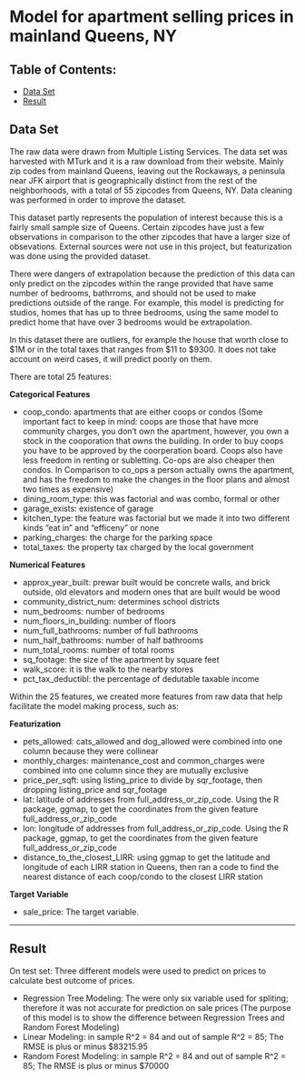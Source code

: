 # Model for apartment selling prices in mainland Queens, NY

## Table of Contents:
+ [Data Set](#Data_Set) </br>
+ [Result](#Results) </br>

## <a name="Data_Set"></a> Data Set 

The raw data were drawn from Multiple Listing Services. The data set was harvested with MTurk and it is a raw download from their website. Mainly zip codes from mainland Queens, leaving out the Rockaways, a peninsula near JFK airport that is geographically distinct from the rest of the neighborhoods, with a total of 55 zipcodes from Queens, NY. Data cleaning was performed in order to improve the dataset.

This dataset partly represents the population of interest because this is a fairly small sample size of Queens. Certain zipcodes have just a few observations in comparison to the other zipcodes that have a larger size of obsevations.
External sources were not use in this project, but featurization was done using the provided dataset. 

There were dangers of extrapolation because the prediction of this data can only predict on the zipcodes within the range provided that have same number of bedrooms, bathrroms, and should not be used to make predictions outside of the range.
For example, this model is predicting for studios, homes that has up to three bedrooms, using the same model to predict home that have over 3 bedrooms would be extrapolation. 

In this dataset there are outliers, for example the house that worth close to $1M or in the total taxes that ranges from $11 to $9300. It does not take account on weird cases, it will predict poorly on them.


There are total 25 features:

**Categorical Features**
- coop_condo: apartments that are either coops or condos 
(Some important fact to keep in mind: coops are those that have more community charges, you don’t own the apartment, however, you own a stock in the cooporation that owns the building. In order to buy coops you have to be approved by the coorperation board. Coops also have less freedom in renting or subletting. Co-ops are also cheaper then condos. In Comparison to co_ops a person actually owns the apartment, and has the freedom to make the changes in the floor plans and almost two times as expensive)
- dining_room_type: this was factorial and was combo, formal or other 
- garage_exists: existence of garage
- kitchen_type: the feature was factorial but we made it into two different kinds “eat in” and “efficeny” or none 
- parking_charges: the charge for the parking space
- total_taxes: the property tax charged by the local government 


**Numerical Features**
- approx_year_built: prewar built would be concrete walls, and brick outside, old elevators and modern ones that are built would be wood 
- community_district_num: determines school districts 
- num_bedrooms: number of bedrooms 
- num_floors_in_building: number of floors
- num_full_bathrooms: number of full bathrooms
- num_half_bathrooms: number of half bathrooms
- num_total_rooms: number of total rooms
- sq_footage: the size of the apartment by square feet 
- walk_score: it is the walk to the nearby stores
- pct_tax_deductibl: the percentage of dedutable taxable income 

Within the 25 features, we created more features from raw data that help facilitate the model making process, such as:

**Featurization**
- pets_allowed: cats_allowed and dog_allowed were combined into one column because they were collinear
- monthly_charges: maintenance_cost and common_charges were combined into one column since they are mutually exclusive 
- price_per_sqft: using listing_price to divide by sqr_footage, then dropping listing_price and sqr_footage 
- lat: latitude of addresses from full_address_or_zip_code. Using the R package, ggmap, to get the coordinates from the given feature full_address_or_zip_code
- lon: longitude of addresses from full_address_or_zip_code. Using the R package, ggmap, to get the coordinates from the given feature full_address_or_zip_code
- distance_to_the_closest_LIRR: using ggmap to get the latitude and longitude of each LIRR station in Queens, then ran a code to find the nearest distance of each coop/condo to the closest LIRR station

**Target Variable**
- sale_price: The target variable. 
***

## <a name="Results"></a> Result

On test set: 
Three different models were used to predict on prices to calculate best outcome of prices.

- Regression Tree Modeling: The were only six variable used for spliting; therefore it was not accurate for prediction on sale prices (The purpose of this model is to show the difference between Regression Trees and Random Forest Modeling)
- Linear Modeling: in sample R^2 = 84 and out of sample R^2 = 85; The RMSE is plus or minus $83215.95
- Random Forest Modeling: in sample R^2 = 84 and out of sample R^2 = 85; The RMSE is plus or minus $70000
